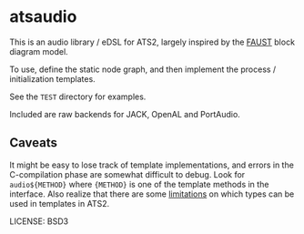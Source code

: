 # atsaudio

This is an audio library / eDSL for ATS2, largely inspired by the 
[FAUST](https://faust.grame.fr) block diagram model. 

To use, define the static node graph, and then implement the process /
initialization templates.  

See the `TEST` directory for examples.

Included are raw backends for JACK, OpenAL and PortAudio.

## Caveats

It might be easy to lose track of template implementations, and errors
in the C-compilation phase are somewhat difficult to debug.  Look for
`audio${METHOD}` where `{METHOD}` is one of the template methods in the
interface.  Also realize that there are some [limitations](#limitations)
on which types can be used in templates in ATS2. 
 
LICENSE: BSD3
